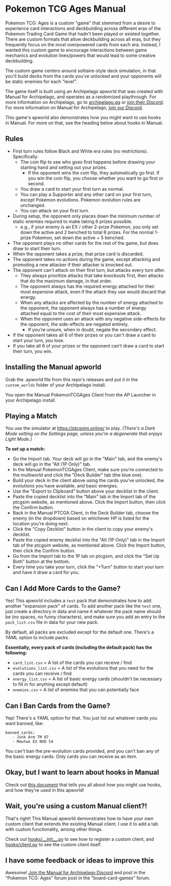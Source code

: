 # Pokemon TCG Ages Manual
Pokemon TCG: Ages is a custom "game" that stemmed from a desire to experience card interactions and deckbuilding across different eras of the Pokemon Trading Card Game that hadn't been played or existed together. There are custom formats that allow deckbuilding across all eras, but they frequently focus on the most overpowered cards from each era. Instead, I wanted this custom game to encourage interactions between game mechanics and evolution lines/powers that would lead to some creative deckbuilding.

The custom game centers around solitaire-style deck simulation, in that you'll build decks from the cards you've unlocked and your opponents will be static enemies for each "level". 

The game itself is built using an Archipelago apworld that was created with Manual for Archipelago, and operates as a randomized playthrough. For more information on Archipelago, go to [archipelago.gg](https://archipelago.gg/) or [join their Discord](https://discord.gg/archipelago). For more information on Manual for Archipelago, [join our Discord](https://discord.gg/T5bcsVHByx).

This game's apworld also demonstrates how you might want to use hooks in Manual. For more on that, see the heading below about hooks in Manual.

## Rules
- First turn rules follow Black and White era rules (no restrictions). Specifically:
  - The coin flip to see who goes first happens before drawing your starting hand and setting out your prizes.
    - If the opponent wins the coin flip, they automatically go first. If you win the coin flip, you choose whether you want to go first or second.
  - You draw a card to start your first turn as normal.
  - You can play a Supporter and any other card on your first turn, except Pokemon evolutions. Pokemon evolution rules are unchanged.
  - You can attack on your first turn.
- During setup, the opponent only places down the minimum number of static enemies required to make taking 6 prizes possible. 
  - e.g., if your enemy is an EX / other 2-prize Pokemon, you only set down the active and 2 benched to total 6 prizes. For the normal 1-prize Pokemon, set down the active + 5 benched.
- The opponent plays no other cards for the rest of the game, but does draw to start their turn.
- When the opponent takes a prize, that prize card is discarded.
- The opponent takes no actions during the game, except attacking and promoting a new attacker if their attacker is knocked out.
- The opponent can't attack on their first turn, but attacks every turn after.
  - They always prioritize attacks that take knockouts first, then attacks that do the maximum damage, in that order.
  - The opponent always has the required energy attached for their most expensive attack, even if the attack they use would discard that energy.
  - When any attacks are affected by the number of energy attached to the opponent, the opponent always has a number of energy attached equal to the cost of their most expensive attack.
  - When the opponent uses an attack with any negative side-effects for the opponent, the side-effects are negated entirely. 
    - If you're unsure, when in doubt, negate the secondary effect.
- If the opponent takes all 6 of their prizes or you can't draw a card to start your turn, you lose.
- If you take all 6 of your prizes or the opponent can't draw a card to start their turn, you win.

## Installing the Manual apworld
Grab the .apworld file from this repo's releases and put it in the `custom_worlds` folder of your Archipelago install.

You open the Manual PokemonTCGAges Client from the AP Launcher in your Archipelago install.

## Playing a Match
You use the simulator at https://ptcgsim.online/ to play. _(There's a Dark Mode setting on the Settings page, unless you're a degenerate that enjoys Light Mode.)_

**To set up a match:**
- Go the Import tab. Your deck will go in the "Main" tab, and the enemy's deck will go in the "Alt (1P Only)" tab.
- In the Manual PokemonTCGAges Client, make sure you're connected to the multiworld and click the "Deck Builder" tab (the blue one).
- Build your deck in the client above using the cards you've unlocked, the evolutions you have available, and basic energies.
- Use the "Export to Clipboard" button above your decklist in the client.
- Paste the copied decklist into the "Main" tab in the Import tab of the ptcgsim website, as mentioned above. Click the Import button, then click the Confirm button.
- Back in the Manual PTCGA Client, in the Deck Builder tab, choose the enemy (in the dropdown) based on whichever HP is listed for the location you're doing next.
- Click the "Copy Decklist" button in the client to copy your enemy's decklist.
- Paste the copied enemy decklist into the "Alt (1P Only)" tab in the Import tab of the ptcgsim website, as mentioned above. Click the Import button, then click the Confirm button.
- Go from the Import tab to the 1P tab on ptcgsim, and click the "Set Up Both" button at the bottom.
- Every time you take your turn, click the "+Turn" button to start your turn and have it draw a card for you.

## Can I Add More Cards to the Game?
Yes! This apworld includes a `test` pack that demonstrates how to add another "expansion pack" of cards. To add another pack like the `test` one, just create a directory in data and name it whatever the pack name should be (no spaces, no funny characters), and make sure you add an entry to the `pack_list.csv` file in data for your new pack.

By default, all packs are excluded except for the default one. There's a YAML option to include packs.

**Essentially, every pack of cards (including the default pack) has the following:**
- `card_list.csv` = A list of the cards you can receive / find
- `evolutions_list.csv` = A list of the evolutions that you need for the cards you can receive / find
- `energy_list.csv` = A list of basic energy cards (shouldn't be necessary to fill in for anything except default)
- `enemies.csv` = A list of enemies that you can potentially face

## Can I Ban Cards from the Game?
Yep! There's a YAML option for that. You just list out whatever cards you want banned, like:
```
banned_cards:
   - Junk Arm TM 87
   - Mewtwo EX NXD 54
```
You can't ban the pre-evolution cards provided, and you can't ban any of the basic energy cards. Only cards you can receive as an item.

## Okay, but I want to learn about hooks in Manual
Check out [this document](hooks.md) that tells you all about how you might use hooks, and how they're used in this apworld!

## Wait, you're using a custom Manual client?!
That's right! This Manual apworld demonstrates how to have your own custom client that extends the existing Manual client. I use it to add a tab with custom functionality, among other things.

Check out [hooks/\_\_init\_\_.py](manual_pokemontcgages_fuzzy/hooks/__init__.py) to see how to register a custom client, and [hooks/client.py](manual_pokemontcgages_fuzzy/hooks/client.py) to see the custom client itself.

## I have some feedback or ideas to improve this
Awesome! [Join the Manual for Archipelago Discord](https://discord.gg/T5bcsVHByx) and post in the "Pokemon TCG: Ages" forum post in the "board-card-games" forum.
